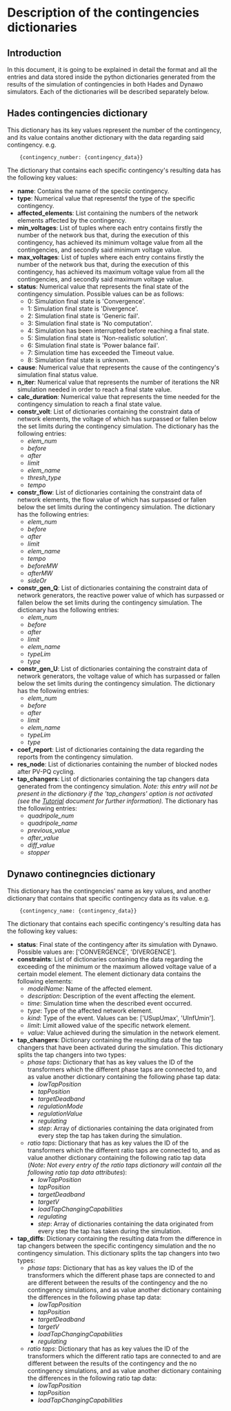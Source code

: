 
# Description of the contingencies dictionaries

## Introduction

In this document, it is going to be explained in detail the format and all the 
entries and data stored inside the python dictionaries generated from the results 
of the simulation of contingencies in both Hades and Dynawo simulators. Each of 
the dictionaries will be described separately below.

## Hades contingencies dictionary

This dictionary has its key values represent the number of the contingency, and
its value contains another dictionary with the data regarding said contingency.
e.g.

```
    {contingency_number: {contingency_data}}
```

The dictionary that contains each specific contingency's resulting data has 
the following key values:
* **name**: Contains the name of the speciic contingency.
* **type**: Numerical value that representsf the type of the specific contingency.
* **affected_elements**: List containing the numbers of the network elements affected 
by the contingency.
* **min_voltages**: List of tuples where each entry contains firstly the number of the 
network bus that, during the execution of this contingency, has achieved its minimum voltage 
value from all the contingencies, and secondly said minimum voltage value.
* **max_voltages**: List of tuples where each entry contains firstly the number of the 
network bus that, during the execution of this contingency, has achieved its maximum voltage 
value from all the contingencies, and secondly said maximum voltage value.
* **status**: Numerical value that represents the final state of the contingency simulation. 
Possible values can be as follows:
  * 0: Simulation final state is 'Convergence'.
  * 1: Simulation final state is 'Divergence'.
  * 2: Simulation final state is 'Generic fail'.
  * 3: Simulation final state is 'No computation'.
  * 4: Simulation has been interrupted before reaching a final state.
  * 5: Simulation final state is 'Non-realistic solution'.
  * 6: Simulation final state is 'Power balance fail'.
  * 7: Simulation time has exceeded the Timeout value.
  * 8: Simulation final state is unknown.
* **cause**: Numerical value that represents the cause of the contingency's simulation final 
status value.
* **n_iter**: Numerical value that represents the number of iterations the NR simulation needed 
in order to reach a final state value.
* **calc_duration**: Numerical value that represents the time needed for the contingency 
simulation to reach a final state value.
* **constr_volt**: List of dictionaries containing the constraint data of network elements, the
voltage of which has surpassed or fallen below the set limits during the contingency simulation.
The dictionary has the following entries:
  * *elem_num*
  * *before*
  * *after*
  * *limit*
  * *elem_name*
  * *thresh_type*
  * *tempo*
* **constr_flow**: List of dictionaries containing the constraint data of network elements, the
flow value of which has surpassed or fallen below the set limits during the contingency simulation.
The dictionary has the following entries:
  * *elem_num*
  * *before*
  * *after*
  * *limit*
  * *elem_name*
  * *tempo*
  * *beforeMW*
  * *afterMW*
  * *sideOr*
* **constr_gen_Q**: List of dictionaries containing the constraint data of network generators, the
reactive power value of which has surpassed or fallen below the set limits during the contingency 
simulation. The dictionary has the following entries:
  * *elem_num*
  * *before*
  * *after*
  * *limit*
  * *elem_name*
  * *typeLim*
  * *type*
* **constr_gen_U**: List of dictionaries containing the constraint data of network generators, the
voltage value of which has surpassed or fallen below the set limits during the contingency 
simulation. The dictionary has the following entries:
  * *elem_num*
  * *before*
  * *after*
  * *limit*
  * *elem_name*
  * *typeLim*
  * *type*
* **coef_report**: List of dictionaries containing the data regarding the reports from the contingency
simulation.
* **res_node**: List of dictionaries containing the number of blocked nodes after PV-PQ cycling.
* **tap_changers**: List of dictionaries containing the tap changers data generated from the 
contingency simulation. *Note: this entry will not be present in the dictionary if the 
'tap_changers' option is not activated (see the 
[Tutorial](/contingencies-screening/src/dynawo_contingencies_screening/doc/Tutorial.md)
document for further information).* The dictionary has the following entries:
  * *quadripole_num*
  * *quadripole_name*
  * *previous_value*
  * *after_value*
  * *diff_value*
  * *stopper*

## Dynawo continegncies dictionary

This dictionary has the contingencies' name as key values, and another 
dictionary that contains that specific contingency data as its value.
e.g.

```
    {contingency_name: {contingency_data}}
```

The dictionary that contains each specific contingency's resulting data has 
the following key values:
* **status**: Final state of the contingency after its simulation with Dynawo.
Possible values are: ['CONVERGENCE', 'DIVERGENCE'].
* **constraints**: List of dictionaries containing the data regarding the exceeding of
the minimum or the maximum allowed voltage value of a certain model element. The 
element dictionary data contains the following elements:
  * *modelName*: Name of the affected element.
  * *description*: Description of the event affecting the element.
  * *time*: Simulation time when the described event occurred.
  * *type*: Type of the affected network element.
  * *kind*: Type of the event. Values can be: ['USupUmax', 'UInfUmin'].
  * *limit*: Limit allowed value of the specific network element.
  * *value*: Value achieved during the simulation in the network element.
* **tap_changers**: Dictionary containing the resulting data of the tap changers that 
have been activated during the simulation. This dictionary splits the tap changers into 
two types:
  * *phase taps*: Dictionary that has as key values the ID of the transformers which the 
  different phase taps are connected to, and as value another dictionary containing the following 
  phase tap data:
    * *lowTapPosition*
    * *tapPosition*
    * *targetDeadband*
    * *regulationMode*
    * *regulationValue*
    * *regulating*
    * *step*: Array of dictionaries containing the data originated from every step the tap has taken
    during the simulation.
  * *ratio taps*: Dictionary that has as key values the ID of the transformers which the 
  different ratio taps are connected to, and as value another dictionary containing the following 
  ratio tap data (*Note: Not every entry of the ratio taps dictionary will contain all the following
  ratio tap data attributes*):
    * *lowTapPosition*
    * *tapPosition*
    * *targetDeadband*
    * *targetV*
    * *loadTapChangingCapabilities*
    * *regulating*
    * *step*: Array of dictionaries containing the data originated from every step the tap has taken
    during the simulation.
* **tap_diffs**: Dictionary containing the resulting data from the difference in tap changers between 
the specific contingency simulation and the no contingency simulation. This dictionary splits the 
tap changers into two types:
  * *phase taps*: Dictionary that has as key values the ID of the transformers which the 
  different phase taps are connected to and are different between the results of the contingency 
  and the no contingency simulations, and as value another dictionary containing the differences 
  in the following phase tap data:
    * *lowTapPosition*
    * *tapPosition*
    * *targetDeadband*
    * *targetV*
    * *loadTapChangingCapabilities*
    * *regulating*
  * *ratio taps*: Dictionary that has as key values the ID of the transformers which the 
  different ratio taps are connected to and are different between the results of the contingency 
  and the no contingency simulations, and as value another dictionary containing the differences 
  in the following ratio tap data:
    * *lowTapPosition*
    * *tapPosition*
    * *loadTapChangingCapabilities*